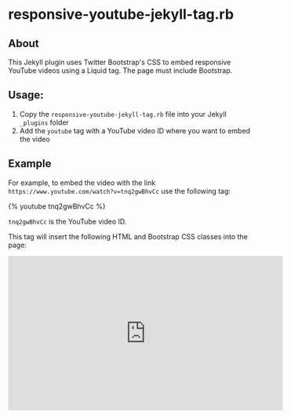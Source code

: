 # responsive-youtube-jekyll-tag.rb

## About

This Jekyll plugin uses Twitter Bootstrap's CSS to embed responsive YouTube videos using a Liquid tag. The page must include Bootstrap.

## Usage:

1. Copy the `responsive-youtube-jekyll-tag.rb` file into your Jekyll `_plugins` folder
2. Add the `youtube` tag with a YouTube video ID where you want to embed the video

## Example

For example, to embed the video with the link `https://www.youtube.com/watch?v=tnq2gwBhvCc` use the following tag:

{% youtube tnq2gwBhvCc %}

`tnq2gwBhvCc` is the YouTube video ID.

This tag will insert the following HTML and Bootstrap CSS classes into the page:

<div class="embed-responsive embed-responsive-16by9">
	<iframe class="embed-responsive-item" width="560" height="315" src="https://www.youtube.com/embed/tnq2gwBhvCc" frameborder="0" allowfullscreen=""></iframe>
</div>
